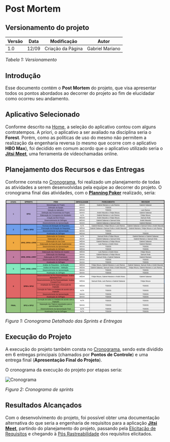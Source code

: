 # Post Mortem

## Versionamento do projeto

| Versão | Data  |    Modificação    |             Autor              |
| ------ | ----- | :---------------: | :----------------------------: |
| 1.0    | 12/09 | Criação da Página | Gabriel Mariano                |

_Tabela 1: Versionamento_

## Introdução

Esse documento contém o **Post Mortem** do projeto, que visa apresentar todos os pontos abordados ao decorrer do projeto ao fim de elucidadar como ocorreu seu andamento.

## Aplicativo Selecionado

Conforme descrito na [Home](../index.md), a seleção do aplicativo contou com alguns contratempos. A priori, o aplicativo a ser avaliado na disciplina seria o **Forest**. Porém, como as políticas de uso do mesmo não permitem a realização da engenharia reversa (o mesmo que ocorre com o aplicativo **HBO Max**), foi decidido em comum acordo que o aplicativo utilizado seria o [**Jitsi Meet**](https://meet.jit.si/), uma ferramenta de vídeochamadas online.

## Planejamento dos Recursos e das Entregas

Conforme consta no [Cronograma](../planejamento/cronograma.md), foi realizado um planejamento de todas as atividades a serem desenvolvidas pela equipe ao decorrer do projeto. O cronograma final das atividades, com o [**Planning Poker**](../planejamento/metodologia.md) realizado, seria: 

![Cronograma Detalhado](../assets/cronograma-detalhado.png)

*Figura 1: Cronograma Detalhado das Sprints e Entregas*

## Execução do Projeto

A execução do projeto também consta no [Cronograma](../planejamento/cronograma.md), sendo este dividido em 6 entregas principais (chamados por **Pontos de Controle**) e uma entrega final (**Apresentação Final do Projeto**).

O cronograma da execução do projeto por etapas seria:

![Cronograma](../assets/cronograma.png)

*Figura 2: Cronograma de sprints*

## Resultados Alcançados

Com o desenvolvimento do projeto, foi possível obter uma documentação alternativa do que seria a engenharia de requisitos para a aplicação [**Jitsi Meet**](https://meet.jit.si/), partindo do planejamento do projeto, passando pela [Elicitação de Requisitos](../elicitacao/requisitoselicitados.md) e chegando à [Pós Rastreabilidade](../posRastreabilidade/backwardFrom.md) dos requisitos elicitados.
